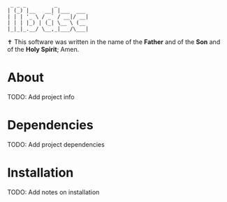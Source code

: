 ```
 _ _ _         _
| (_) |__   __| |___  ___
| | | '_ \ / _` / __|/ __|
| | | |_) | (_| \__ \ (__
|_|_|_.__/ \__,_|___/\___|
```

✝️ This software was written in the name of the __Father__ and of the __Son__ and of the __Holy Spirit__; Amen.

# About
TODO: Add project info

# Dependencies
TODO: Add project dependencies

# Installation
TODO: Add notes on installation
